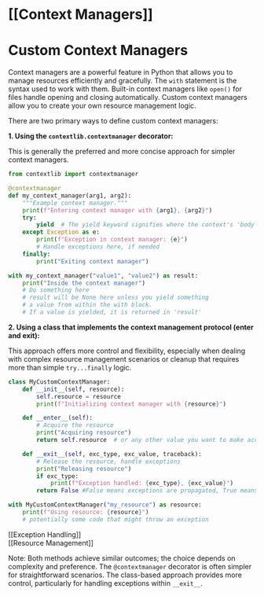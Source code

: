 # [[Context Managers]]
# Custom Context Managers

Context managers are a powerful feature in Python that allows you to manage resources efficiently and gracefully.  The `with` statement is the syntax used to work with them.  Built-in context managers like `open()` for files handle opening and closing automatically.  Custom context managers allow you to create your own resource management logic.

There are two primary ways to define custom context managers:

**1. Using the `contextlib.contextmanager` decorator:**

This is generally the preferred and more concise approach for simpler context managers.

```python
from contextlib import contextmanager

@contextmanager
def my_context_manager(arg1, arg2):
    """Example context manager."""
    print(f"Entering context manager with {arg1}, {arg2}")
    try:
        yield  # The yield keyword signifies where the context's 'body' will execute
    except Exception as e:
        print(f"Exception in context manager: {e}")
        # Handle exceptions here, if needed
    finally:
        print("Exiting context manager")

with my_context_manager("value1", "value2") as result:
    print("Inside the context manager")
    # Do something here
    # result will be None here unless you yield something
    # a value from within the with block.
    # If a value is yielded, it is returned in 'result'
```


**2. Using a class that implements the context management protocol (__enter__ and __exit__):**

This approach offers more control and flexibility, especially when dealing with complex resource management scenarios or cleanup that requires more than simple `try...finally` logic.


```python
class MyCustomContextManager:
    def __init__(self, resource):
        self.resource = resource
        print(f"Initializing context manager with {resource}")

    def __enter__(self):
        # Acquire the resource
        print("Acquiring resource")
        return self.resource  # or any other value you want to make accessible inside with block

    def __exit__(self, exc_type, exc_value, traceback):
        # Release the resource, handle exceptions
        print("Releasing resource")
        if exc_type:
            print(f"Exception handled: {exc_type}, {exc_value}")
        return False #False means exceptions are propagated, True means suppressed.

with MyCustomContextManager("my_resource") as resource:
    print(f"Using resource: {resource}")
    # potentially some code that might throw an exception

```

[[Exception Handling]]  
[[Resource Management]]

Note: Both methods achieve similar outcomes; the choice depends on complexity and preference.  The `@contextmanager` decorator is often simpler for straightforward scenarios.  The class-based approach provides more control, particularly for handling exceptions within `__exit__`.
